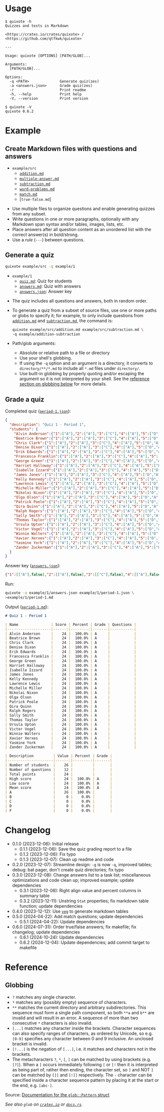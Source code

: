# Usage

~~~text
$ quixote -h
Quizzes and tests in Markdown

<https://crates.io/crates/quixote> / <https://github.com/qtfkwk/quixote>

---

Usage: quixote [OPTIONS] [PATH/GLOB]...

Arguments:
  [PATH/GLOB]...  

Options:
  -q <PATH>              Generate quiz(zes)
  -a <answers.json>      Grade quiz(zes)
  -r                     Print readme
  -h, --help             Print help
  -V, --version          Print version
~~~

~~~text
$ quixote -V
quixote 0.6.2
~~~

# Example

## Create Markdown files with questions and answers

* `example/src`
    * [`addition.md`]
    * [`multiple-answer.md`]
    * [`subtraction.md`]
    * [`word-problems.md`]
    * [`match.md`]
    * [`true-false.md`]

- Use multiple files to organize questions and enable generating quizzes from
  any subset.
- Write questions in one or more paragraphs, optionally with any Markdown span
  syntax and/or tables, images, lists, etc.
- Place answers after all question content as an unordered list with the correct
  answer(s) in bold/strong.
- Use a *rule* (`---`) between questions.

## Generate a quiz

```bash
quixote example/src -q example/1
```

* `example/1`
    * [`quiz.md`]: Quiz for students
    * [`answers.md`]: Quiz with answers
    * [`answers.json`]: Answer key

- The quiz includes all questions and answers, both in random order.
- To generate a quiz from a subset of source files, use one or more paths or
  globs to specify it; for example, to only include questions from
  [`addition.md`] and [`subtraction.md`], the command is:

    ```bash
    quixote example/src/addition.md example/src/subtraction.md \
    -q example/addition-subtraction
    ```

- Path/glob arguments:
    - Absolute or relative path to a file or directory
    - Use your shell's globbing.
    - If using the `-q` option and an argument is a directory, it converts to
      `directory/**/*.md` to include all `*.md` files under `directory/`.
    - Use built-in globbing by properly quoting and/or escaping the argument so
      it is not interpreted by your shell.
      See the [reference section on globbing below](#globbing) for more details.

## Grade a quiz

Completed quiz ([`period-1.json`]):

```json
{
  "description": "Quiz 1 - Period 1",
  "students": {
    "Alvin Anderson":{"1":["A"],"2":["A"],"3":["C"],"4":["A"],"5":["D","A","C","B"],"6":["D","A","C","B"],"7":["C"],"8":["D"],"9":["A","B","C","D","E","F"],"10":["B"],"11":["C","G"],"12":["D"]},
    "Beatrice Brown":{"1":["A"],"2":["A"],"3":["C"],"4":["A"],"5":["D","A","C","B"],"6":["D","A","C","B"],"7":["C"],"8":["D"],"9":["A","B","C","D","E","F"],"10":["B"],"11":["C","G"],"12":["D"]},
    "Chris Clark":{"1":["A"],"2":["A"],"3":["C"],"4":["A"],"5":["D","A","C","B"],"6":["D","A","C","B"],"7":["C"],"8":["D"],"9":["A","B","C","D","E","F"],"10":["B"],"11":["C","G"],"12":["D"]},
    "Denise Dixon":{"1":["A"],"2":["A"],"3":["C"],"4":["A"],"5":["D","A","C","B"],"6":["D","A","C","B"],"7":["C"],"8":["D"],"9":["A","B","C","D","E","F"],"10":["B"],"11":["C","G"],"12":["D"]},
    "Erik Edwards":{"1":["A"],"2":["A"],"3":["C"],"4":["A"],"5":["D","A","C","B"],"6":["D","A","C","B"],"7":["C"],"8":["D"],"9":["A","B","C","D","E","F"],"10":["B"],"11":["C","G"],"12":["D"]},
    "Francesca Franklin":{"1":["A"],"2":["A"],"3":["C"],"4":["A"],"5":["D","A","C","B"],"6":["D","A","C","B"],"7":["C"],"8":["D"],"9":["A","B","C","D","E","F"],"10":["B"],"11":["C","G"],"12":["D"]},
    "George Green":{"1":["A"],"2":["A"],"3":["C"],"4":["A"],"5":["D","A","C","B"],"6":["D","A","C","B"],"7":["C"],"8":["D"],"9":["A","B","C","D","E","F"],"10":["B"],"11":["C","G"],"12":["D"]},
    "Harriet Halloway":{"1":["A"],"2":["A"],"3":["C"],"4":["A"],"5":["D","A","C","B"],"6":["D","A","C","B"],"7":["C"],"8":["D"],"9":["A","B","C","D","E","F"],"10":["B"],"11":["C","G"],"12":["D"]},
    "Isabelle Izzard":{"1":["A"],"2":["A"],"3":["C"],"4":["A"],"5":["D","A","C","B"],"6":["D","A","C","B"],"7":["C"],"8":["D"],"9":["A","B","C","D","E","F"],"10":["B"],"11":["C","G"],"12":["D"]},
    "James Jones":{"1":["A"],"2":["A"],"3":["C"],"4":["A"],"5":["D","A","C","B"],"6":["D","A","C","B"],"7":["C"],"8":["D"],"9":["A","B","C","D","E","F"],"10":["B"],"11":["C","G"],"12":["D"]},
    "Kelly Kennedy":{"1":["A"],"2":["A"],"3":["C"],"4":["A"],"5":["D","A","C","B"],"6":["D","A","C","B"],"7":["C"],"8":["D"],"9":["A","B","C","D","E","F"],"10":["B"],"11":["C","G"],"12":["D"]},
    "Lawrence Lewis":{"1":["A"],"2":["A"],"3":["C"],"4":["A"],"5":["D","A","C","B"],"6":["D","A","C","B"],"7":["C"],"8":["D"],"9":["A","B","C","D","E","F"],"10":["B"],"11":["C","G"],"12":["D"]},
    "Michelle Miller":{"1":["A"],"2":["A"],"3":["C"],"4":["A"],"5":["D","A","C","B"],"6":["D","A","C","B"],"7":["C"],"8":["D"],"9":["A","B","C","D","E","F"],"10":["B"],"11":["C","G"],"12":["D"]},
    "Nikolai Nixon":{"1":["A"],"2":["A"],"3":["C"],"4":["A"],"5":["D","A","C","B"],"6":["D","A","C","B"],"7":["C"],"8":["D"],"9":["A","B","C","D","E","F"],"10":["B"],"11":["C","G"],"12":["D"]},
    "Olga Olson":{"1":["A"],"2":["A"],"3":["C"],"4":["A"],"5":["D","A","C","B"],"6":["D","A","C","B"],"7":["C"],"8":["D"],"9":["A","B","C","D","E","F"],"10":["B"],"11":["C","G"],"12":["D"]},
    "Patrick Poole":{"1":["A"],"2":["A"],"3":["C"],"4":["A"],"5":["D","A","C","B"],"6":["D","A","C","B"],"7":["C"],"8":["D"],"9":["A","B","C","D","E","F"],"10":["B"],"11":["C","G"],"12":["D"]},
    "Qira Quinn":{"1":["A"],"2":["A"],"3":["C"],"4":["A"],"5":["D","A","C","B"],"6":["D","A","C","B"],"7":["C"],"8":["D"],"9":["A","B","C","D","E","F"],"10":["B"],"11":["C","G"],"12":["D"]},
    "Ralph Rogers":{"1":["A"],"2":["A"],"3":["C"],"4":["A"],"5":["D","A","C","B"],"6":["D","A","C","B"],"7":["C"],"8":["D"],"9":["A","B","C","D","E","F"],"10":["B"],"11":["C","G"],"12":["D"]},
    "Sally Smith":{"1":["A"],"2":["A"],"3":["C"],"4":["A"],"5":["D","A","C","B"],"6":["D","A","C","B"],"7":["C"],"8":["D"],"9":["A","B","C","D","E","F"],"10":["B"],"11":["C","G"],"12":["D"]},
    "Thomas Taylor":{"1":["A"],"2":["A"],"3":["C"],"4":["A"],"5":["D","A","C","B"],"6":["D","A","C","B"],"7":["C"],"8":["D"],"9":["A","B","C","D","E","F"],"10":["B"],"11":["C","G"],"12":["D"]},
    "Ursula Upton":{"1":["A"],"2":["A"],"3":["C"],"4":["A"],"5":["D","A","C","B"],"6":["D","A","C","B"],"7":["C"],"8":["D"],"9":["A","B","C","D","E","F"],"10":["B"],"11":["C","G"],"12":["D"]},
    "Victor Vogel":{"1":["A"],"2":["A"],"3":["C"],"4":["A"],"5":["D","A","C","B"],"6":["D","A","C","B"],"7":["C"],"8":["D"],"9":["A","B","C","D","E","F"],"10":["B"],"11":["C","G"],"12":["D"]},
    "Winnie Walters":{"1":["A"],"2":["A"],"3":["C"],"4":["A"],"5":["D","A","C","B"],"6":["D","A","C","B"],"7":["C"],"8":["D"],"9":["A","B","C","D","E","F"],"10":["B"],"11":["C","G"],"12":["D"]},
    "Xavier Xerxes":{"1":["A"],"2":["A"],"3":["C"],"4":["A"],"5":["D","A","C","B"],"6":["D","A","C","B"],"7":["C"],"8":["D"],"9":["A","B","C","D","E","F"],"10":["B"],"11":["C","G"],"12":["D"]},
    "Yasmine York":{"1":["A"],"2":["A"],"3":["C"],"4":["A"],"5":["D","A","C","B"],"6":["D","A","C","B"],"7":["C"],"8":["D"],"9":["A","B","C","D","E","F"],"10":["B"],"11":["C","G"],"12":["D"]},
    "Zander Zuckerman":{"1":["A"],"2":["A"],"3":["C"],"4":["A"],"5":["D","A","C","B"],"6":["D","A","C","B"],"7":["C"],"8":["D"],"9":["A","B","C","D","E","F"],"10":["B"],"11":["C","G"],"12":["D"]}
  }
}
```

Answer key ([`answers.json`]):

```json
{"1":[["A"],false],"2":[["A"],false],"3":[["C"],false],"4":[["A"],false],"5":[["D","A","C","B"],true],"6":[["D","A","C","B"],true],"7":[["C"],false],"8":[["D"],false],"9":[["A","B","C","D","E","F"],false],"10":[["B"],false],"11":[["C","G"],false],"12":[["D"],false]}
```

Run:

```bash
quixote -a example/1/answers.json example/1/period-1.json \
>example/1/period-1.md
```

Output ([`period-1.md`]):

```md
# Quiz 1 - Period 1

| Name               | Score | Percent | Grade | Questions |
|--------------------|------:|--------:|-------|-----------|
| Alvin Anderson     |    24 |  100.0% | A     |           |
| Beatrice Brown     |    24 |  100.0% | A     |           |
| Chris Clark        |    24 |  100.0% | A     |           |
| Denise Dixon       |    24 |  100.0% | A     |           |
| Erik Edwards       |    24 |  100.0% | A     |           |
| Francesca Franklin |    24 |  100.0% | A     |           |
| George Green       |    24 |  100.0% | A     |           |
| Harriet Halloway   |    24 |  100.0% | A     |           |
| Isabelle Izzard    |    24 |  100.0% | A     |           |
| James Jones        |    24 |  100.0% | A     |           |
| Kelly Kennedy      |    24 |  100.0% | A     |           |
| Lawrence Lewis     |    24 |  100.0% | A     |           |
| Michelle Miller    |    24 |  100.0% | A     |           |
| Nikolai Nixon      |    24 |  100.0% | A     |           |
| Olga Olson         |    24 |  100.0% | A     |           |
| Patrick Poole      |    24 |  100.0% | A     |           |
| Qira Quinn         |    24 |  100.0% | A     |           |
| Ralph Rogers       |    24 |  100.0% | A     |           |
| Sally Smith        |    24 |  100.0% | A     |           |
| Thomas Taylor      |    24 |  100.0% | A     |           |
| Ursula Upton       |    24 |  100.0% | A     |           |
| Victor Vogel       |    24 |  100.0% | A     |           |
| Winnie Walters     |    24 |  100.0% | A     |           |
| Xavier Xerxes      |    24 |  100.0% | A     |           |
| Yasmine York       |    24 |  100.0% | A     |           |
| Zander Zuckerman   |    24 |  100.0% | A     |           |

| Description         | Value | Percent | Grade |
|---------------------|------:|--------:|-------|
| Number of students  |    26 |         |       |
| Number of questions |    12 |         |       |
| Total points        |    24 |         |       |
| High score          |    24 |  100.0% | A     |
| Low score           |    24 |  100.0% | A     |
| Mean score          |    24 |  100.0% | A     |
| A                   |    26 |  100.0% |       |
| B                   |     0 |    0.0% |       |
| C                   |     0 |    0.0% |       |
| D                   |     0 |    0.0% |       |
| F                   |     0 |    0.0% |       |

```

# Changelog

* 0.1.0 (2023-12-06): Initial release
    * 0.1.1 (2023-12-06): Save the quiz grading report to a file
    * 0.1.2 (2023-12-06): Fix typo
    * 0.1.3 (2023-12-07): Clean up readme and code
* 0.2.0 (2023-12-07): Streamline design: `-g` is now `-q`, improved tables; debug: bat pager, don't create quiz directories; fix typo
* 0.3.0 (2023-12-08): Change answers list to a task list; miscellaneous optimizations and code clean up; improved example; update dependencies
    * 0.3.1 (2023-12-08): Right align value and percent columns in summary table
    * 0.3.2 (2023-12-11): Unstring `Stat` properties; fix markdown table function; update dependencies
* 0.4.0 (2023-12-12): Use [`veg`] to generate markdown tables
* 0.5.0 (2024-04-22): Add match questions; update dependencies
    * 0.5.1 (2024-04-22): Update dependencies
* 0.6.0 (2024-07-31): Order true/false answers; fix makefile; fix changelog; update dependencies
    * 0.6.1 (2024-10-24): Update dependencies
    * 0.6.2 (2024-12-04): Update dependencies; add commit target to makefile

[`veg`]: https://crates.io/crates/veg

# Reference

## Globbing

* `?` matches any single character.
* `*` matches any (possibly empty) sequence of characters.
* `**` matches the current directory and arbitrary subdirectories.
  This sequence must form a single path component, so both `**a` and `b**` are
  invalid and will result in an error.
  A sequence of more than two consecutive `*` characters is also invalid.
* `[...]` matches any character inside the brackets.
  Character sequences can also specify ranges of characters, as ordered by
  Unicode, so e.g. `[0-9]` specifies any character between 0 and 9 inclusive.
  An unclosed bracket is invalid.
* `[!...]` is the negation of `[...]`, i.e. it matches and characters not in the
  brackets.
* The metacharacters `?`, `*`, `[`, `]` can be matched by using brackets (e.g.
  `[?]`).
  When a `]` occurs immediately following `[` or `[!` then it is interpreted as
  being part of, rather then ending, the character set, so `]` and NOT `]` can
  be matched by `[]]` and `[!]]` respectively.
  The `-` character can be specified inside a character sequence pattern by
  placing it at the start or the end, e.g. `[abc-]`.

Source: [Documentation for the `glob::Pattern` struct]

*See also `glob` on [`crates.io`][`glob`] or [`docs.rs`](https://docs.rs/glob).*

[`addition.md`]: example/src/addition.md
[`multiple-answer.md`]: example/src/multiple-answer.md
[`subtraction.md`]: example/src/subtraction.md
[`word-problems.md`]: example/src/word-problems.md
[`match.md`]: example/src/match.md
[`quiz.md`]: example/1/quiz.md
[`answers.md`]: example/1/answers.md
[`answers.json`]: example/1/answers.json
[`period-1.json`]: example/1/period-1.json
[`period-1.md`]: example/1/period-1.md

[`glob`]: https://crates.io/crates/glob
[Documentation for the `glob::Pattern` struct]: https://docs.rs/glob/latest/glob/struct.Pattern.html

